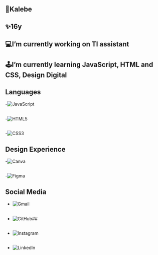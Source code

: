 ## 🤨Kalebe
## ✨16y
## 💻I’m currently working on TI assistant
## 🕹️I’m currently learning JavaScript, HTML and CSS, Design Digital 
## Languages
-![JavaScript](https://img.shields.io/badge/javascript-%23323330.svg?style=for-the-badge&logo=javascript&logoColor=%23F7DF1E)
##
-![HTML5](https://img.shields.io/badge/html5-%23E34F26.svg?style=for-the-badge&logo=html5&logoColor=white)
##
-![CSS3](https://img.shields.io/badge/css3-%231572B6.svg?style=for-the-badge&logo=css3&logoColor=white)
##
## Design Experience
-![Canva](https://img.shields.io/badge/Canva-%2300C4CC.svg?style=for-the-badge&logo=Canva&logoColor=white)
##
-![Figma](https://img.shields.io/badge/figma-%23F24E1E.svg?style=for-the-badge&logo=figma&logoColor=white)
## Social Media
- ![Gmail](https://img.shields.io/badge/Gmail-D14836?style=for-the-badge&logo=gmail&logoColor=white)
##
- ![GitHub](https://img.shields.io/badge/github-%23121011.svg?style=for-the-badge&logo=github&logoColor=white)##
##
- ![Instagram](https://img.shields.io/badge/Instagram-%23E4405F.svg?style=for-the-badge&logo=Instagram&logoColor=white)
##
- ![LinkedIn](https://img.shields.io/badge/linkedin-%230077B5.svg?style=for-the-badge&logo=linkedin&logoColor=white)


